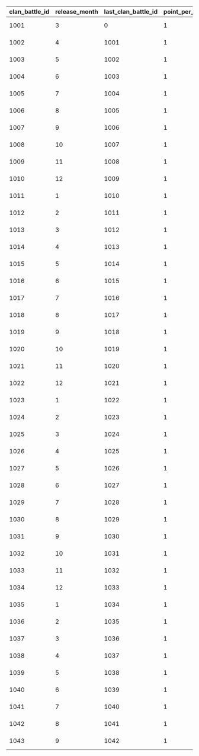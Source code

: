 |clan_battle_id|release_month|last_clan_battle_id|point_per_stamina|cost_group_id|cost_group_id_s|map_bgm|resource_id|start_time|end_time|
| --- | --- | --- | --- | --- | --- | --- | --- | --- | --- |
|1001|3|0|1|1|2|bgm_M90|1|2020/05/07 5:00:00|2020/06/02 4:59:59|
|1002|4|1001|1|1|2|bgm_M97|2|2020/06/02 5:00:00|2020/06/30 4:59:59|
|1003|5|1002|1|1|2|bgm_M104|1|2020/06/30 5:00:00|2020/07/28 4:59:59|
|1004|6|1003|1|1|2|bgm_M115|2|2020/07/28 5:00:00|2020/08/24 4:59:59|
|1005|7|1004|1|1|2|bgm_M119|1|2020/08/24 5:00:00|2020/09/22 4:59:59|
|1006|8|1005|1|1|2|bgm_M132|2|2020/09/22 5:00:00|2020/10/20 4:59:59|
|1007|9|1006|1|1|2|bgm_M139|1|2020/10/20 5:00:00|2020/11/17 4:59:59|
|1008|10|1007|1|1|2|bgm_M166|2|2020/11/17 5:00:00|2020/12/14 4:59:59|
|1009|11|1008|1|1|2|bgm_M175|1|2020/12/14 5:00:00|2021/01/12 4:59:59|
|1010|12|1009|1|1|2|bgm_M181|2|2021/01/12 5:00:00|2021/02/05 4:59:59|
|1011|1|1010|1|1|2|bgm_M186|1|2021/02/05 5:00:00|2021/03/09 4:59:59|
|1012|2|1011|1|1|2|bgm_M205|2|2021/03/09 5:00:00|2021/04/11 4:59:59|
|1013|3|1012|1|1|2|bgm_M90|1|2021/04/11 5:00:00|2021/05/09 4:59:59|
|1014|4|1013|1|1|2|bgm_M97|2|2021/05/09 5:00:00|2021/06/08 4:59:59|
|1015|5|1014|1|1|2|bgm_M104|1|2021/6/08 5:00:00|2021/07/06 4:59:59|
|1016|6|1015|1|1|2|bgm_M115|2|2021/07/06 5:00:00|2021/08/03 4:59:59|
|1017|7|1016|1|1|2|bgm_M119|1|2021/08/03 5:00:00|2021/08/31 4:59:59|
|1018|8|1017|1|1|2|bgm_M132|2|2021/08/31 5:00:00|2021/09/28 4:59:59|
|1019|9|1018|1|1|2|bgm_M139|1|2021/09/28 5:00:00|2021/10/26 4:59:59|
|1020|10|1019|1|1|2|bgm_M166|2|2021/10/26 5:00:00|2021/11/24 4:59:59|
|1021|11|1020|1|1|2|bgm_M175|1|2021/11/24 5:00:00|2021/12/25 4:59:59|
|1022|12|1021|1|1|2|bgm_M181|2|2021/12/25 5:00:00|2022/01/22 4:59:59|
|1023|1|1022|1|1|2|bgm_M186|1|2022/01/22 5:00:00|2022/02/22 4:59:59|
|1024|2|1023|1|1|2|bgm_M205|2|2022/02/22 5:00:00|2022/03/24 4:59:59|
|1025|3|1024|1|1|2|bgm_M90|1|2022/03/25 5:00:00|2022/04/24 4:59:59|
|1026|4|1025|1|1|2|bgm_M97|2|2022/04/24 5:00:00|2022/05/26 4:59:59|
|1027|5|1026|1|1|2|bgm_M104|1|2022/05/26 5:00:00|2022/06/25 4:59:59|
|1028|6|1027|1|1|2|bgm_M115|2|2022/06/25 5:00:00|2022/07/26 4:59:59|
|1029|7|1028|1|1|2|bgm_M119|1|2022/07/26 5:00:00|2022/08/26 4:59:59|
|1030|8|1029|1|1|2|bgm_M132|2|2022/08/26 5:00:00|2022/09/25 4:59:59|
|1031|9|1030|1|1|2|bgm_M139|1|2022/09/25 5:00:00|2022/10/26 4:59:59|
|1032|10|1031|1|1|2|bgm_M166|2|2022/10/26 5:00:00|2022/11/25 4:59:59|
|1033|11|1032|1|1|2|bgm_M175|1|2022/11/25 5:00:00|2022/12/26 4:59:59|
|1034|12|1033|1|1|2|bgm_M181|2|2022/12/26 5:00:00|2023/1/26 4:59:59|
|1035|1|1034|1|1|2|bgm_M186|1|2023/1/26 5:00:00|2023/2/23 4:59:59|
|1036|2|1035|1|1|2|bgm_M205|2|2023/2/23 5:00:00|2023/3/26 4:59:59|
|1037|3|1036|1|1|2|bgm_M90|1|2023/3/26 5:00:00|2023/4/23 4:59:59|
|1038|4|1037|1|1|2|bgm_M97|2|2023/4/23 5:00:00|2023/5/26 4:59:59|
|1039|5|1038|1|1|2|bgm_M104|1|2023/5/26 5:00:00|2023/6/25 4:59:59|
|1040|6|1039|1|1|2|bgm_M115|2|2023/6/25 5:00:00|2023/7/26 4:59:59|
|1041|7|1040|1|1|2|bgm_M119|1|2023/7/26 5:00:00|2023/8/26 4:59:59|
|1042|8|1041|1|1|2|bgm_M132|2|2023/8/26 5:00:00|2023/9/25 4:59:59|
|1043|9|1042|1|1|2|bgm_M139|1|2023/9/25 5:00:00|2023/10/26 4:59:59|